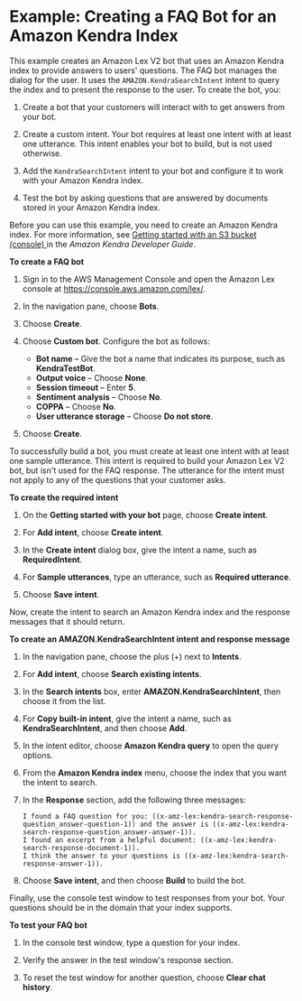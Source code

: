 # Example: Creating a FAQ Bot for an Amazon Kendra Index<a name="faq-bot-kendra-search"></a>

This example creates an Amazon Lex V2 bot that uses an Amazon Kendra index to provide answers to users' questions\. The FAQ bot manages the dialog for the user\. It uses the `AMAZON.KendraSearchIntent` intent to query the index and to present the response to the user\. To create the bot, you: 

1. Create a bot that your customers will interact with to get answers from your bot\.

1. Create a custom intent\. Your bot requires at least one intent with at least one utterance\. This intent enables your bot to build, but is not used otherwise\.

1. Add the `KendraSearchIntent` intent to your bot and configure it to work with your Amazon Kendra index\.

1. Test the bot by asking questions that are answered by documents stored in your Amazon Kendra index\.

Before you can use this example, you need to create an Amazon Kendra index\. For more information, see [Getting started with an S3 bucket \(console\) ](https://docs.aws.amazon.com/kendra/latest/dg/gs-console.html) in the *Amazon Kendra Developer Guide*\.

**To create a FAQ bot**

1. Sign in to the AWS Management Console and open the Amazon Lex console at [https://console\.aws\.amazon\.com/lex/](https://console.aws.amazon.com/lex/)\.

1. In the navigation pane, choose **Bots**\. 

1. Choose **Create**\.

1. Choose **Custom bot**\. Configure the bot as follows:
   + **Bot name** – Give the bot a name that indicates its purpose, such as **KendraTestBot**\.
   + **Output voice** – Choose **None**\.
   + **Session timeout** – Enter **5**\.
   + **Sentiment analysis** – Choose **No**\.
   + **COPPA** – Choose **No**\.
   + **User utterance storage** – Choose **Do not store**\.

1. Choose **Create**\.

To successfully build a bot, you must create at least one intent with at least one sample utterance\. This intent is required to build your Amazon Lex V2 bot, but isn't used for the FAQ response\. The utterance for the intent must not apply to any of the questions that your customer asks\.

**To create the required intent**

1. On the **Getting started with your bot** page, choose **Create intent**\.

1. For **Add intent**, choose **Create intent**\.

1. In the **Create intent** dialog box, give the intent a name, such as **RequiredIntent**\.

1. For **Sample utterances**, type an utterance, such as **Required utterance**\.

1. Choose **Save intent**\.

Now, create the intent to search an Amazon Kendra index and the response messages that it should return\.

**To create an AMAZON\.KendraSearchIntent intent and response message**

1. In the navigation pane, choose the plus \(\+\) next to **Intents**\.

1. For **Add intent**, choose **Search existing intents**\.

1. In the **Search intents** box, enter **AMAZON\.KendraSearchIntent**, then choose it from the list\.

1. For **Copy built\-in intent**, give the intent a name, such as **KendraSearchIntent**, and then choose **Add**\. 

1. In the intent editor, choose **Amazon Kendra query** to open the query options\.

1. From the **Amazon Kendra index** menu, choose the index that you want the intent to search\.

1. In the **Response** section, add the following three messages:

   ```
   I found a FAQ question for you: ((x-amz-lex:kendra-search-response-question_answer-question-1)) and the answer is ((x-amz-lex:kendra-search-response-question_answer-answer-1)).
   I found an excerpt from a helpful document: ((x-amz-lex:kendra-search-response-document-1)).
   I think the answer to your questions is ((x-amz-lex:kendra-search-response-answer-1)).
   ```

1. Choose **Save intent**, and then choose **Build** to build the bot\.

Finally, use the console test window to test responses from your bot\. Your questions should be in the domain that your index supports\.

**To test your FAQ bot**

1. In the console test window, type a question for your index\.

1. Verify the answer in the test window's response section\.

1. To reset the test window for another question, choose **Clear chat history**\.